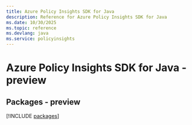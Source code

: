 ```yaml
---
title: Azure Policy Insights SDK for Java
description: Reference for Azure Policy Insights SDK for Java
ms.date: 10/30/2025
ms.topic: reference
ms.devlang: java
ms.service: policyinsights
---
```

# Azure Policy Insights SDK for Java - preview
## Packages - preview
[!INCLUDE [packages](policy-insights-index.md)]